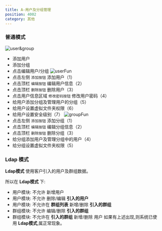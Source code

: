 ```yaml
---
title: A-用户及分组管理
position: 4002
category: 其他
---
```

### 普通模式
![user&group](/user&group.png)
- 添加用户
- 添加分组
- 点击编辑用户/分组
![userFun](/userFun.png)
- 点击左侧 `添加按钮` 添加用户（1）
- 点击顶栏 `编辑按钮` 编辑用户信息（2）
- 点击顶栏 `删除按钮` 删除用户（3）
- 点击用户信息区域 `修改密码按钮` 修改用户密码（4）
- 给用户添加分组及管理用户的分组（5）
- 给用户设置虚拟文件夹权限（6）
- 给用户设置安全级别（7）
![groupFun](/groupFun.png)
- 点击左侧 `添加按钮` 添加分组（1）
- 点击顶栏 `编辑按钮` 编辑分组信息（2）
- 点击顶栏 `删除按钮` 删除分组（3）
- 给分组添加用户及管理分组中的用户（4）
- 给分组设置虚拟文件夹权限（5）

### Ldap 模式
__Ldap模式__ 使用客户引入的用户及群组数据。

所以在 __Ldap模式__ 下:
- 用户模块: 不允许 新增用户
- 用户模块: 不允许 删除/编辑 __引入的用户__
- 用户模块: 不允许在 __群组列表__ 新增/删除 __引入的群组__
- 群组模块: 不允许 编辑/删除 __引入的群组__
- 群组模块: 不允许在 __引入的群组__ 新增/删除 用户
如果有上述出现,则系统已使用 __Ldap模式__,属正常现象。